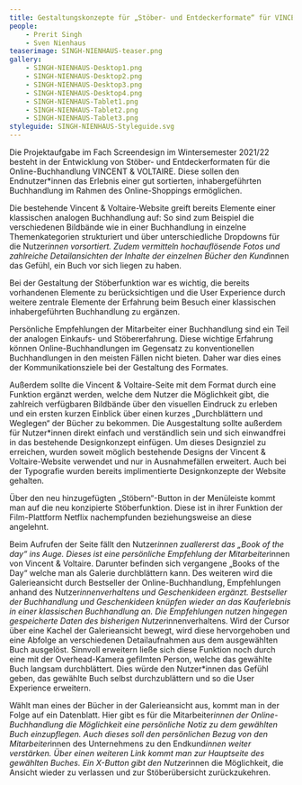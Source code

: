 ```yaml
---
title: Gestaltungskonzepte für „Stöber- und Entdeckerformate“ für VINCENT&VOLTAIRE
people:
    - Prerit Singh
    - Sven Nienhaus
teaserimage: SINGH-NIENHAUS-teaser.png
gallery:
    - SINGH-NIENHAUS-Desktop1.png
    - SINGH-NIENHAUS-Desktop2.png  
    - SINGH-NIENHAUS-Desktop3.png 
    - SINGH-NIENHAUS-Desktop4.png
    - SINGH-NIENHAUS-Tablet1.png
    - SINGH-NIENHAUS-Tablet2.png
    - SINGH-NIENHAUS-Tablet3.png
styleguide: SINGH-NIENHAUS-Styleguide.svg
---
```


Die Projektaufgabe im Fach Screendesign im Wintersemester 2021/22 besteht in der Entwicklung von Stöber- und Entdeckerformaten für die Online-Buchhandlung VINCENT & VOLTAIRE. Diese sollen den Endnutzer*innen das Erlebnis einer gut sortierten, inhabergeführten Buchhandlung im Rahmen des Online-Shoppings ermöglichen.


Die bestehende Vincent & Voltaire-Website greift bereits Elemente einer klassischen analogen Buchhandlung auf: So sind zum Beispiel die verschiedenen Bildbände wie in einer Buchhandlung in einzelne Themenkategorien strukturiert und über unterschiedliche Dropdowns für die Nutzer*innen vorsortiert.  Zudem vermitteln hochauflösende Fotos und zahlreiche Detailansichten der Inhalte der einzelnen Bücher den Kund*innen das Gefühl, ein Buch vor sich liegen zu haben. 


Bei der Gestaltung der Stöberfunktion war es wichtig, die bereits vorhandenen Elemente zu berücksichtigen und die User Experience durch weitere zentrale Elemente der Erfahrung beim Besuch einer klassischen inhabergeführten Buchhandlung zu ergänzen.

Persönliche Empfehlungen der Mitarbeiter einer Buchhandlung sind ein Teil der analogen Einkaufs- und Stöbererfahrung. Diese wichtige Erfahrung können Online-Buchhandlungen im Gegensatz zu konventionellen Buchhandlungen in den meisten Fällen nicht bieten. Daher war dies eines der Kommunikationsziele bei der Gestaltung des Formates. 

Außerdem sollte die Vincent & Voltaire-Seite mit dem Format durch eine Funktion ergänzt werden, welche dem Nutzer die Möglichkeit gibt, die zahlreich verfügbaren Bildbände über den visuellen Eindruck zu erleben und ein ersten kurzen Einblick über einen kurzes „Durchblättern und Weglegen“ der Bücher zu bekommen. 
Die Ausgestaltung sollte außerdem für Nutzer*innen direkt einfach und verständlich sein und sich einwandfrei in das bestehende Designkonzept einfügen. Um dieses Designziel zu erreichen, wurden soweit möglich bestehende Designs der Vincent & Voltaire-Website verwendet und nur in Ausnahmefällen erweitert. Auch bei der Typografie wurden bereits implimentierte Designkonzepte der Website gehalten. 

Über den neu hinzugefügten „Stöbern“-Button in der Menüleiste kommt man auf die neu konzipierte Stöberfunktion. Diese ist in ihrer Funktion der Film-Plattform Netflix nachempfunden beziehungsweise an diese angelehnt. 

Beim Aufrufen der Seite fällt den Nutzer*innen zuallererst das „Book of the day“ ins Auge. Dieses ist eine persönliche Empfehlung der Mitarbeiter*innen von Vincent & Voltaire.
Darunter befinden sich vergangene „Books of the Day“ welche man als Galerie durchblättern kann. Des weiteren wird die Galerieansicht durch Bestseller der Online-Buchhandlung, Empfehlungen anhand des Nutzer*innenverhaltens und Geschenkideen ergänzt. Bestseller der Buchhandlung und Geschenkideen knüpfen wieder an das Kauferlebnis in einer klassischen Buchhandlung an. Die Empfehlungen nutzen hingegen gespeicherte Daten des bisherigen Nutzer*innenverhaltens. Wird der Cursor über eine Kachel der Galerieansicht bewegt, wird diese hervorgehoben und eine Abfolge an verschiedenen Detailaufnahmen aus dem ausgewählten Buch ausgelöst.
Sinnvoll erweitern ließe sich diese Funktion noch durch eine mit der Overhead-Kamera gefilmten Person, welche das gewählte Buch langsam durchblättert. Dies würde den Nutzer*innen das Gefühl geben, das gewählte Buch selbst durchzublättern und so die User Experience erweitern. 

Wählt man eines der Bücher in der Galerieansicht aus, kommt man in der Folge auf ein Datenblatt. Hier gibt es für die Mitarbeiter*innen der Online-Buchhandlung die Möglichkeit eine persönliche Notiz zu dem gewählten Buch einzupflegen. Auch dieses soll den persönlichen Bezug von den Mitarbeiter*innen des Unternehmens zu den Endkund*innen weiter verstärken. Über einen weiteren Link kommt man zur Hauptseite des gewählten Buches. Ein X-Button gibt den Nutzer*innen die Möglichkeit, die Ansicht wieder zu verlassen und zur Stöberübersicht zurückzukehren.
